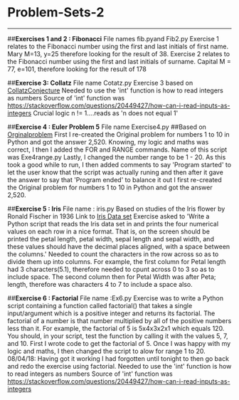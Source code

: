 # Problem-Sets-2
----------------

##**Exercises 1 and 2 : Fibonacci**
File names fib.pyand Fib2.py
Exercise 1 relates to the Fibonacci number using the first and last initials of first name. Mary M=13, y=25 therefore looking for the result of 38.
Exercise 2 relates to the Fibonacci number using the first and last initials of surname. Capital M = 77, e=101, therefore looking for the result of 178


##**Exercise 3: Collatz**
File name Cotatz.py
Exercise 3 based on [CollatzConjecture](https://en.wikipedia.org/wiki/Collatz_conjecture)
Needed to use the 'int' function is how to read integers as numbers
Source of 'int' function was https://stackoverflow.com/questions/20449427/how-can-i-read-inputs-as-integers
Crucial logic n != 1....reads as 'n does not equal 1'


##**Exercise 4 : Euler Problem 5**
File name Exercise4.py
##Based on [Orginalproblem](https://projecteuler.net/problem=5)
First I re-created the Original problem for numbers 1 to 10 in Python and got the answer 2,520.
Knowing, my logic and maths was correct, I then I added the FOR and RANGE commands. Name of this script was Exe4range.py
Lastly, I changed the number range to be 1 - 20. As this took a good while to run, I then added comments to say 'Program started' to let the user know that the script was actually runing and then after it gave the answer to say that 'Program ended' to balance it out
I first re-created the Original problem for numbers 1 to 10 in Python and got the answer 2,520.


##**Exercise 5 : Iris**
File name : iris.py
Based on studies of the Iris flower by Ronald Fischer in 1936
Link to [Iris Data set](https://en.wikipedia.org/wiki/Iris_flower_data_set)
Exercise asked to 'Write a Python script that reads the Iris data set in and prints the four numerical values on each row in a nice format. That is, on the screen should be printed the petal length, petal width, sepal length and sepal width, and these values should have the decimal places aligned, with a space between the columns.'
Needed to count the characters in the row across so as to divide them up into columns. For example, the first column for Petal length had 3 characters(5.1), therefore needed to cpunt across 0 to 3 so as to include space. The second column then for Petal Width was after Peta; length, therefore was characters 4 to 7 to include a space also.


##**Exercise 6 : Factorial**
File name :Ex6.py
Exercise was to write a Python script containing a function called factorial() that takes a single input/argument which is a positive integer and returns its factorial. The factorial of a number is that number multiplied by all of the positive numbers less than it. For example, the factorial of 5 is 5x4x3x2x1 which equals 120. You should, in your script, test the function by calling it with the values 5, 7, and 10.
First I wrote code to get the factorial of 5. Once I was happy with my logic and maths, I then changed the script to alow for range 1 to 20.
08/04/18: Having got it working I had forgotten until tonight to then go back and redo the exercise using factorial.
Needed to use the 'int' function is how to read integers as numbers
Source of 'int' function was https://stackoverflow.com/questions/20449427/how-can-i-read-inputs-as-integers

